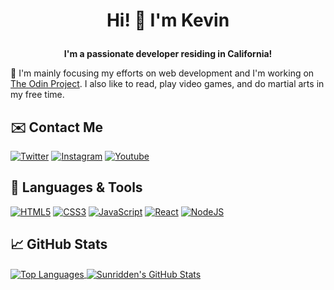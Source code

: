 # <p align="center"> Hi! 👋 I'm Kevin</p>
**<p align="center">I'm a passionate developer residing in California!</p>**

🌌 I'm mainly focusing my efforts on web development and I'm working on [The Odin Project](https://theodinproject.com). I also like to read, play video games, and do martial arts in my free time.

## ✉️ Contact Me

[![Twitter](https://img.shields.io/badge/Twitter-1DA1F2?style=for-the-badge&logo=twitter&logoColor=white)](https://twitter.com/sunridden)
[![Instagram](https://img.shields.io/badge/Instagram-E4405F?style=for-the-badge&logo=instagram&logoColor=white)](https://www.instagram.com/sunridden)
[![Youtube](https://img.shields.io/badge/YouTube-FF0000?style=for-the-badge&logo=youtube&logoColor=white)](https://www.youtube.com/channel/UCywpRv82GYfJKJUnVQJXy3Q)

## 🔧 Languages & Tools
[![HTML5](https://img.shields.io/badge/html5-%23E34F26.svg?style=for-the-badge&logo=html5&logoColor=white)](https://developer.mozilla.org/en-US/docs/Web/HTML)
[![CSS3](https://img.shields.io/badge/css3-%231572B6.svg?style=for-the-badge&logo=css3&logoColor=white)](https://developer.mozilla.org/en-US/docs/Web/CSS)
[![JavaScript](https://img.shields.io/badge/javascript-%23323330.svg?style=for-the-badge&logo=javascript&logoColor=%23F7DF1E)](https://developer.mozilla.org/en-US/docs/Web/JavaScript)
[![React](https://img.shields.io/badge/react-%2320232a.svg?style=for-the-badge&logo=react&logoColor=%2361DAFB)](https://reactjs.org/)
[![NodeJS](https://img.shields.io/badge/node.js-6DA55F?style=for-the-badge&logo=node.js&logoColor=white)](https://nodejs.org)

## 📈 GitHub Stats

<a href="https://github.com/sunridden">
  <img align="center" src="https://github-readme-stats.vercel.app/api/top-langs/?username=sunridden&theme=vision-friendly-dark" alt="Top Languages" />
</a>
<a href="https://github.com/sunridden">
  <img align="center" src="https://github-readme-stats.vercel.app/api?username=sunridden&show_icons=true&theme=vision-friendly-dark" alt="Sunridden's GitHub Stats" />
</a>




